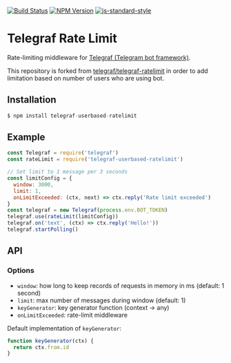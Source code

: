 [![Build Status](https://img.shields.io/travis/telegraf/telegraf-ratelimit.svg?branch=master&style=flat-square)](https://travis-ci.org/telegraf/telegraf-ratelimit)
[![NPM Version](https://img.shields.io/npm/v/telegraf-ratelimit.svg?style=flat-square)](https://www.npmjs.com/package/telegraf-ratelimit)
[![js-standard-style](https://img.shields.io/badge/code%20style-standard-brightgreen.svg?style=flat-square)](http://standardjs.com/)

# Telegraf Rate Limit

Rate-limiting middleware for [Telegraf (Telegram bot framework)](https://github.com/telegraf/telegraf).

This repository is forked from [telegraf/telegraf-ratelimit](https://github.com/telegraf/telegraf-ratelimit) in order to add limitation based on number of users who are using bot.

## Installation

```js
$ npm install telegraf-userbased-ratelimit
```

## Example
  
```js
const Telegraf = require('telegraf')
const rateLimit = require('telegraf-userbased-ratelimit')

// Set limit to 1 message per 3 seconds
const limitConfig = {
  window: 3000,
  limit: 1,
  onLimitExceeded: (ctx, next) => ctx.reply('Rate limit exceeded')
}
const telegraf = new Telegraf(process.env.BOT_TOKEN)
telegraf.use(rateLimit(limitConfig))
telegraf.on('text', (ctx) => ctx.reply('Hello!'))
telegraf.startPolling()

```

## API

### Options

* `window`: how long to keep records of requests in memory in ms (default: 1 second)
* `limit`: max number of messages during window (default: 1)
* `keyGenerator`: key generator function (context -> any)
* `onLimitExceeded`: rate-limit middleware

Default implementation of `keyGenerator`:

```js
function keyGenerator(ctx) {
  return ctx.from.id
}
```
